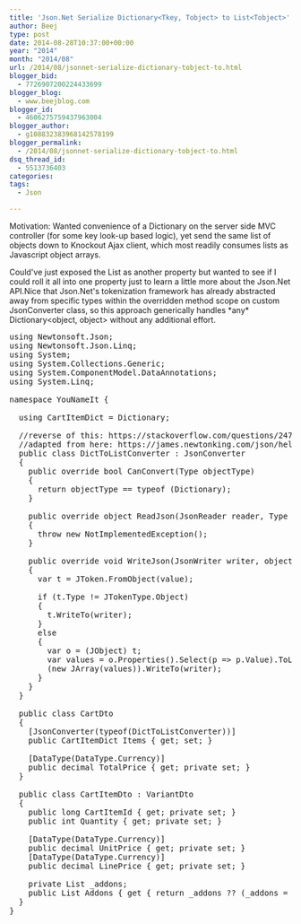 ```yaml
---
title: 'Json.Net Serialize Dictionary<Tkey, Tobject> to List<Tobject>'
author: Beej
type: post
date: 2014-08-28T10:37:00+00:00
year: "2014"
month: "2014/08"
url: /2014/08/jsonnet-serialize-dictionary-tobject-to.html
blogger_bid:
  - 7726907200224433699
blogger_blog:
  - www.beejblog.com
blogger_id:
  - 4606275759437963004
blogger_author:
  - g108832383968142578199
blogger_permalink:
  - /2014/08/jsonnet-serialize-dictionary-tobject-to.html
dsq_thread_id:
  - 5513736403
categories:
tags:
  - Json

---
```

Motivation: Wanted convenience of a Dictionary on the server side MVC controller (for some key look-up based logic), yet send the same list of objects down to Knockout Ajax client, which most readily consumes lists as Javascript object arrays.

Could've just exposed the List<Object> as another property but wanted to see if I could roll it all into one property just to learn a little more about the Json.Net API.Nice that Json.Net's tokenization framework has already abstracted away from specific types within the overridden method scope on custom JsonConverter class, so this approach generically handles \*any\* Dictionary<object, object> without any additional effort.

<pre class="prettyprint linenums lang-cs">using Newtonsoft.Json;
using Newtonsoft.Json.Linq;
using System;
using System.Collections.Generic;
using System.ComponentModel.DataAnnotations;
using System.Linq;

namespace YouNameIt {

  using CartItemDict = Dictionary<long, CartItemDto>;

  //reverse of this: https://stackoverflow.com/questions/24759181/deserializing-a-json-dictionaryint-customtype-to-listcustomtype
  //adapted from here: https://james.newtonking.com/json/help/index.html?topic=html/CustomJsonConverter.htm
  public class DictToListConverter : JsonConverter
  {
    public override bool CanConvert(Type objectType)
    {
      return objectType == typeof (Dictionary<object, object>);
    }

    public override object ReadJson(JsonReader reader, Type objectType, object existingValue, JsonSerializer serializer)
    {
      throw new NotImplementedException();
    }

    public override void WriteJson(JsonWriter writer, object value, JsonSerializer serializer)
    {
      var t = JToken.FromObject(value);

      if (t.Type != JTokenType.Object)
      {
        t.WriteTo(writer);
      }
      else
      {
        var o = (JObject) t;
        var values = o.Properties().Select(p => p.Value).ToList();
        (new JArray(values)).WriteTo(writer);
      }
    }
  }

  public class CartDto
  {
    [JsonConverter(typeof(DictToListConverter))]
    public CartItemDict Items { get; set; }

    [DataType(DataType.Currency)]
    public decimal TotalPrice { get; private set; }
  }

  public class CartItemDto : VariantDto
  {
    public long CartItemId { get; private set; }
    public int Quantity { get; private set; }

    [DataType(DataType.Currency)]
    public decimal UnitPrice { get; private set; }
    [DataType(DataType.Currency)]
    public decimal LinePrice { get; private set; }

    private List _addons;
    public List Addons { get { return _addons ?? (_addons = new List()); } }
  }
}
</pre>